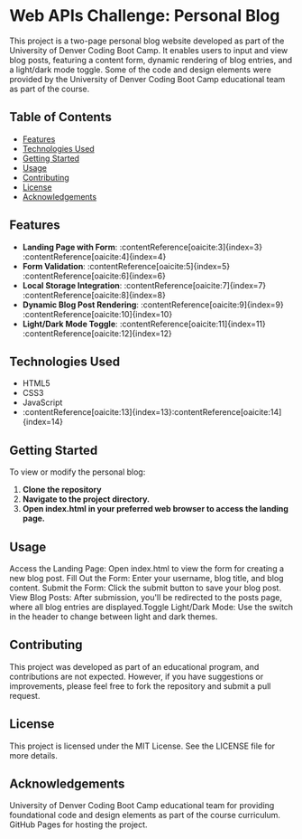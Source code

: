 # Web APIs Challenge: Personal Blog

This project is a two-page personal blog website developed as part of the University of Denver Coding Boot Camp. It enables users to input and view blog posts, featuring a content form, dynamic rendering of blog entries, and a light/dark mode toggle. Some of the code and design elements were provided by the University of Denver Coding Boot Camp educational team as part of the course.

## Table of Contents

- [Features](#features)
- [Technologies Used](#technologies-used)
- [Getting Started](#getting-started)
- [Usage](#usage)
- [Contributing](#contributing)
- [License](#license)
- [Acknowledgements](#acknowledgements)

## Features

- **Landing Page with Form**: :contentReference[oaicite:3]{index=3}&#8203;:contentReference[oaicite:4]{index=4}
- **Form Validation**: :contentReference[oaicite:5]{index=5}&#8203;:contentReference[oaicite:6]{index=6}
- **Local Storage Integration**: :contentReference[oaicite:7]{index=7}&#8203;:contentReference[oaicite:8]{index=8}
- **Dynamic Blog Post Rendering**: :contentReference[oaicite:9]{index=9}&#8203;:contentReference[oaicite:10]{index=10}
- **Light/Dark Mode Toggle**: :contentReference[oaicite:11]{index=11}&#8203;:contentReference[oaicite:12]{index=12}

## Technologies Used

- HTML5
- CSS3
- JavaScript
- :contentReference[oaicite:13]{index=13}&#8203;:contentReference[oaicite:14]{index=14}

## Getting Started

To view or modify the personal blog:

1. **Clone the repository**
2. **Navigate to the project directory.**
3. **Open index.html in your preferred web browser to access the landing page.**

## Usage
Access the Landing Page: Open index.html to view the form for creating a new blog post.​
Fill Out the Form: Enter your username, blog title, and blog content.​
Submit the Form: Click the submit button to save your blog post.​
View Blog Posts: After submission, you'll be redirected to the posts page, where all blog entries are displayed.​
Toggle Light/Dark Mode: Use the switch in the header to change between light and dark themes.​

## Contributing
This project was developed as part of an educational program, and contributions are not expected. However, if you have suggestions or improvements, please feel free to fork the repository and submit a pull request.​

## License
This project is licensed under the MIT License. See the LICENSE file for more details.​

## Acknowledgements
University of Denver Coding Boot Camp educational team for providing foundational code and design elements as part of the course curriculum.​
GitHub Pages for hosting the project.
